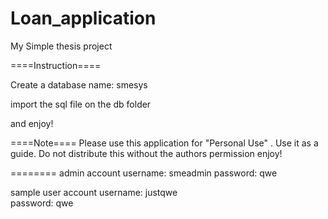# Loan_application
My Simple thesis project


====Instruction====

Create a database name: smesys

import the sql file on the db folder

and enjoy! 



====Note====
Please use this application for "Personal Use" . 
Use it as a guide. Do not distribute this without the authors permission enjoy!



========
admin account 
username: smeadmin
password: qwe

sample user account
username: justqwe	
password: qwe
